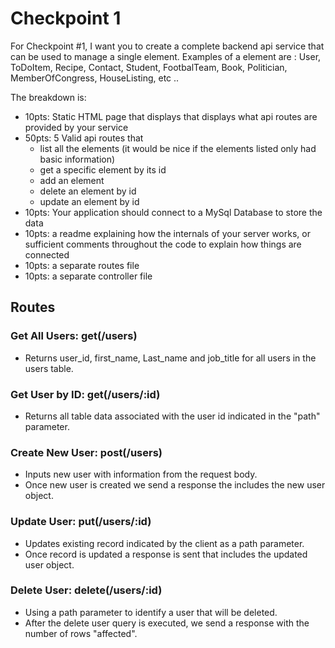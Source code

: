# Checkpoint 1

For Checkpoint #1, I want you to create a complete backend api service that can be used to manage a single element.
Examples of a element are : User, ToDoItem, Recipe, Contact, Student, FootbalTeam, Book, Politician, MemberOfCongress, HouseListing, etc ..

The breakdown is:

- 10pts: Static HTML page that displays that displays what api routes are provided by your service
- 50pts: 5 Valid api routes that
  - list all the elements (it would be nice if the elements listed only had
    basic information)
  - get a specific element by its id
  - add an element
  - delete an element by id
  - update an element by id
- 10pts: Your application should connect to a MySql Database to store the data
- 10pts: a readme explaining how the internals of your server works, or sufficient comments throughout the code to explain how things are connected
- 10pts: a separate routes file
- 10pts: a separate controller file

## Routes

### Get All Users: get(/users)

- Returns user_id, first_name, Last_name and job_title for all users in the
  users table.

### Get User by ID: get(/users/:id)

- Returns all table data associated with the user id indicated in the "path"
  parameter.

### Create New User: post(/users)

- Inputs new user with information from the request body.
- Once new user is created we send a response the includes the new user object.

### Update User: put(/users/:id)

- Updates existing record indicated by the client as a path parameter.
- Once record is updated a response is sent that includes the updated user
  object.

### Delete User: delete(/users/:id)

- Using a path parameter to identify a user that will be deleted.
- After the delete user query is executed, we send a response with the number of
  rows "affected".
